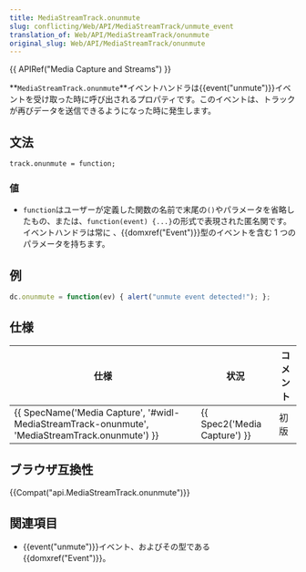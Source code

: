 ```yaml
---
title: MediaStreamTrack.onunmute
slug: conflicting/Web/API/MediaStreamTrack/unmute_event
translation_of: Web/API/MediaStreamTrack/onunmute
original_slug: Web/API/MediaStreamTrack/onunmute
---
```

{{ APIRef("Media Capture and Streams") }}

**`MediaStreamTrack.onunmute`**イベントハンドラは{{event("unmute")}}イベントを受け取った時に呼び出されるプロパティです。このイベントは、トラックが再びデータを送信できるようになった時に発生します。

## 文法

```
track.onunmute = function;
```

### 値

- `function`はユーザーが定義した関数の名前で末尾の`()`やパラメータを省略したもの、または、`function(event) {...}`の形式で表現された匿名関です。イベントハンドラは常に 、{{domxref("Event")}}型のイベントを含む 1 つのパラメータを持ちます。

## 例

```js
dc.onunmute = function(ev) { alert("unmute event detected!"); };
```

## 仕様

| 仕様                                                                                                                             | 状況                                 | コメント |
| -------------------------------------------------------------------------------------------------------------------------------- | ------------------------------------ | -------- |
| {{ SpecName('Media Capture', '#widl-MediaStreamTrack-onunmute', 'MediaStreamTrack.onunmute') }} | {{ Spec2('Media Capture') }} | 初版     |

## ブラウザ互換性

{{Compat("api.MediaStreamTrack.onunmute")}}

## 関連項目

- {{event("unmute")}}イベント、およびその型である{{domxref("Event")}}。

